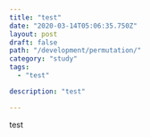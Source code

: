 ```yaml
---
title: "test"
date: "2020-03-14T05:06:35.750Z"
layout: post
draft: false
path: "/development/permutation/"
category: "study"
tags:
  - "test"

description: "test"

---
```


test